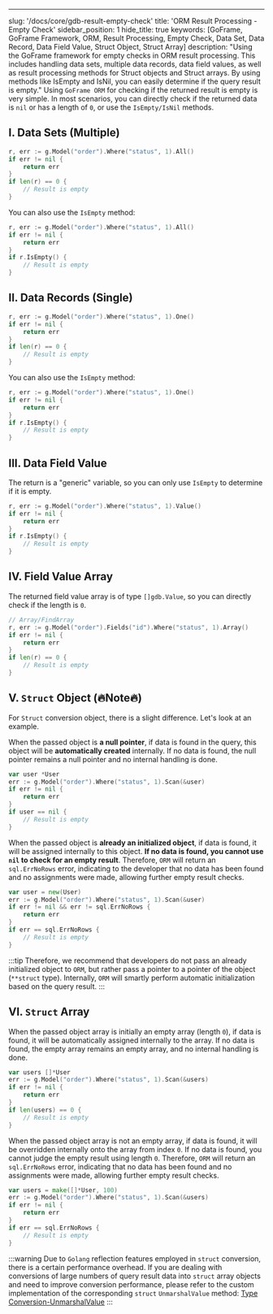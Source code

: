 ---
slug: '/docs/core/gdb-result-empty-check'
title: 'ORM Result Processing - Empty Check'
sidebar_position: 1
hide_title: true
keywords: [GoFrame, GoFrame Framework, ORM, Result Processing, Empty Check, Data Set, Data Record, Data Field Value, Struct Object, Struct Array]
description: "Using the GoFrame framework for empty checks in ORM result processing. This includes handling data sets, multiple data records, data field values, as well as result processing methods for Struct objects and Struct arrays. By using methods like IsEmpty and IsNil, you can easily determine if the query result is empty."
Using `GoFrame ORM` for checking if the returned result is empty is very simple. In most scenarios, you can directly check if the returned data is `nil` or has a length of `0`, or use the `IsEmpty/IsNil` methods.

## I. Data Sets (Multiple)

```go
r, err := g.Model("order").Where("status", 1).All()
if err != nil {
    return err
}
if len(r) == 0 {
    // Result is empty
}
```

You can also use the `IsEmpty` method:

```go
r, err := g.Model("order").Where("status", 1).All()
if err != nil {
    return err
}
if r.IsEmpty() {
    // Result is empty
}
```

## II. Data Records (Single)

```go
r, err := g.Model("order").Where("status", 1).One()
if err != nil {
    return err
}
if len(r) == 0 {
    // Result is empty
}
```

You can also use the `IsEmpty` method:

```go
r, err := g.Model("order").Where("status", 1).One()
if err != nil {
    return err
}
if r.IsEmpty() {
    // Result is empty
}
```

## III. Data Field Value

The return is a "generic" variable, so you can only use `IsEmpty` to determine if it is empty.

```go
r, err := g.Model("order").Where("status", 1).Value()
if err != nil {
    return err
}
if r.IsEmpty() {
    // Result is empty
}
```

## IV. Field Value Array

The returned field value array is of type `[]gdb.Value`, so you can directly check if the length is `0`.

```go
// Array/FindArray
r, err := g.Model("order").Fields("id").Where("status", 1).Array()
if err != nil {
    return err
}
if len(r) == 0 {
    // Result is empty
}
```

## V. `Struct` Object (🔥Note🔥)

For `Struct` conversion object, there is a slight difference. Let's look at an example.

When the passed object is **a null pointer**, if data is found in the query, this object will be **automatically created** internally. If no data is found, the null pointer remains a null pointer and no internal handling is done.

```go
var user *User
err := g.Model("order").Where("status", 1).Scan(&user)
if err != nil {
    return err
}
if user == nil {
    // Result is empty
}
```

When the passed object is **already an initialized object**, if data is found, it will be assigned internally to this object. **If no data is found, you cannot use `nil` to check for an empty result**. Therefore, `ORM` will return an `sql.ErrNoRows` error, indicating to the developer that no data has been found and no assignments were made, allowing further empty result checks.

```go
var user = new(User)
err := g.Model("order").Where("status", 1).Scan(&user)
if err != nil && err != sql.ErrNoRows {
    return err
}
if err == sql.ErrNoRows {
    // Result is empty
}
```
:::tip
Therefore, we recommend that developers do not pass an already initialized object to `ORM`, but rather pass a pointer to a pointer of the object (`**struct` type). Internally, `ORM` will smartly perform automatic initialization based on the query result.
:::
## VI. `Struct` Array

When the passed object array is initially an empty array (length `0`), if data is found, it will be automatically assigned internally to the array. If no data is found, the empty array remains an empty array, and no internal handling is done.

```go
var users []*User
err := g.Model("order").Where("status", 1).Scan(&users)
if err != nil {
    return err
}
if len(users) == 0 {
    // Result is empty
}
```

When the passed object array is not an empty array, if data is found, it will be overridden internally onto the array from index `0`. If no data is found, you cannot judge the empty result using length `0`. Therefore, `ORM` will return an `sql.ErrNoRows` error, indicating that no data has been found and no assignments were made, allowing further empty result checks.

```go
var users = make([]*User, 100)
err := g.Model("order").Where("status", 1).Scan(&users)
if err != nil {
    return err
}
if err == sql.ErrNoRows {
    // Result is empty
}
```
:::warning
Due to `Golang` reflection features employed in `struct` conversion, there is a certain performance overhead. If you are dealing with conversions of large numbers of query result data into `struct` array objects and need to improve conversion performance, please refer to the custom implementation of the corresponding `struct` `UnmarshalValue` method:
[Type Conversion-UnmarshalValue](../../类型转换/类型转换-UnmarshalValue.md)
:::
